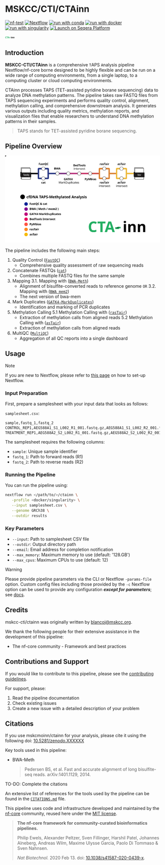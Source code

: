 # MSKCC/CTI/CTAinn

[![nf-test](https://img.shields.io/badge/unit_tests-nf--test-337ab7.svg)](https://www.nf-test.com)
[![Nextflow](https://img.shields.io/badge/nextflow%20DSL2-%E2%89%A524.04.2-23aa62.svg)](https://www.nextflow.io/)
[![run with conda](http://img.shields.io/badge/run%20with-conda-3EB049?labelColor=000000&logo=anaconda)](https://docs.conda.io/en/latest/)
[![run with docker](https://img.shields.io/badge/run%20with-docker-0db7ed?labelColor=000000&logo=docker)](https://www.docker.com/)
[![run with singularity](https://img.shields.io/badge/run%20with-singularity-1d355c.svg?labelColor=000000)](https://sylabs.io/docs/)
[![Launch on Seqera Platform](https://img.shields.io/badge/Launch%20%F0%9F%9A%80-Seqera%20Platform-%234256e7)](https://cloud.seqera.io/launch?pipeline=https://github.com/mskcmoinn/ctainn)

![CTAinn](assets/CTAinn_logo.svg)

## Introduction

**MSKCC-CTI/CTAinn** is a `C`omprehensive `T`APS `A`nalysis pipeline Nextflow/nf-core borne designed to be highly flexible and can be run on a wide range of computing environments, from a single laptop, to a computing cluster or cloud computing environments.

CTAinn processes TAPS (TET-assisted pyridine borane sequencing) data to analyze DNA methylation patterns. The pipeline takes raw FASTQ files from TAPS sequencing experiments and performs quality control, alignment, methylation calling, and comprehensive downstream analysis. It generates various outputs including quality metrics, methylation reports, and visualization files that enable researchers to understand DNA methylation patterns in their samples.

> TAPS stands for TET-assisted pyridine borane sequencing.

## Pipeline Overview

![Pipeline Steps](assets/CTAinn.svg)

The pipeline includes the following main steps:

1. Quality Control ([`FastQC`](https://www.bioinformatics.babraham.ac.uk/projects/fastqc/))
   * Comprehensive quality assessment of raw sequencing reads
2. Concatenate FASTQs ([`cat`](https://man7.org/linux/man-pages/man1/cat.1.html))
   * Combines multiple FASTQ files for the same sample
3. Mapping
3.1. Mapping with ([`BWA-Meth`](https://github.com/brentp/bwa-meth))
   * Alignment of bisulfite-converted reads to reference genome `OR`
3.2. Mapping with ([`BWA mem2`](https://https://github.com/bwa-mem2/bwa-mem2))
   * The next version of bwa-mem
4. Mark Duplicates ([`GATK4-MarkDuplicates`](https://gatk.broadinstitute.org/hc/en-us/articles/13832748517275-MarkDuplicates-Picard))
   * Identification and marking of PCR duplicates
5. Methylation Calling
5.1 Methylation Calling with ([`rasTair`](https://bitbucket.org/bsblabludwig/rastair/src/master/))
   * Extraction of methylation calls from aligned reads
5.2 Methylation Calling with ([`asTair`](https://bitbucket.org/bsblabludwig/astair/src/master/))
   * Extraction of methylation calls from aligned reads
6. MultiQC ([`MultiQC`](https://multiqc.info/))
   * Aggregation of all QC reports into a single dashboard

## Usage

> [!NOTE]
> If you are new to Nextflow, please refer to [this page](https://nf-co.re/docs/usage/installation) on how to set-up Nextflow.

### Input Preparation

First, prepare a samplesheet with your input data that looks as follows:

`samplesheet.csv`:

```csv
sample,fastq_1,fastq_2
CONTROL_REP1,AEG588A1_S1_L002_R1_001.fastq.gz,AEG588A1_S1_L002_R2_001.fastq.gz
TREATMENT_REP1,AEG588A2_S2_L002_R1_001.fastq.gz,AEG588A2_S2_L002_R2_001.fastq.gz
```

The samplesheet requires the following columns:
* `sample`: Unique sample identifier
* `fastq_1`: Path to forward reads (R1)
* `fastq_2`: Path to reverse reads (R2)

### Running the Pipeline

You can run the pipeline using:

```bash
nextflow run </path/to/>/ctainn \
   -profile <docker/singularity> \
   --input samplesheet.csv \
   --genome GRCh38 \
   --outdir results
```

### Key Parameters

* `--input`: Path to samplesheet CSV file
* `--outdir`: Output directory path
* `--email`: Email address for completion notification
* `--max_memory`: Maximum memory to use (default: '128.GB')
* `--max_cpus`: Maximum CPUs to use (default: 12)

> [!WARNING]
> Please provide pipeline parameters via the CLI or Nextflow `-params-file` option. Custom config files including those provided by the `-c` Nextflow option can be used to provide any configuration _**except for parameters**_; see [docs](https://nf-co.re/docs/usage/getting_started/configuration#custom-configuration-files).

## Credits

mskcc-cti/ctainn was originally written by blancoj@mskcc.org.

We thank the following people for their extensive assistance in the development of this pipeline:

* The nf-core community - Framework and best practices

## Contributions and Support

If you would like to contribute to this pipeline, please see the [contributing guidelines](.github/CONTRIBUTING.md).

For support, please:
1. Read the pipeline documentation
2. Check existing issues
3. Create a new issue with a detailed description of your problem

## Citations

If you use mskcmoinn/ctainn for your analysis, please cite it using the following doi: [10.5281/zenodo.XXXXXX](https://doi.org/10.5281/zenodo.XXXXXX)

Key tools used in this pipeline:

* BWA-Meth
  > Pedersen BS, et al. Fast and accurate alignment of long bisulfite-seq reads. arXiv:1401.1129, 2014.

TO-DO: Complete the citations

An extensive list of references for the tools used by the pipeline can be found in the [`CITATIONS.md`](CITATIONS.md) file.

This pipeline uses code and infrastructure developed and maintained by the [nf-core](https://nf-co.re) community, reused here under the [MIT license](https://github.com/nf-core/tools/blob/main/LICENSE).

> **The nf-core framework for community-curated bioinformatics pipelines.**
>
> Philip Ewels, Alexander Peltzer, Sven Fillinger, Harshil Patel, Johannes Alneberg, Andreas Wilm, Maxime Ulysse Garcia, Paolo Di Tommaso & Sven Nahnsen.
>
> _Nat Biotechnol._ 2020 Feb 13. doi: [10.1038/s41587-020-0439-x](https://dx.doi.org/10.1038/s41587-020-0439-x).
